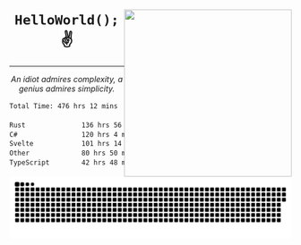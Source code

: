 <div text-align="center">
    <img src="https://i.imgur.com/h1q15Kt.gife" align="right" width="299" height="299">
    <h1 align="center"><code>HelloWorld();</code> ✌️</h1>
    <hr>
    <p align="center"><i>An idiot admires complexity, a genius admires simplicity.</i></p>
</div>

<!--START_SECTION:waka-->

```txt
Total Time: 476 hrs 12 mins

Rust              136 hrs 56 mins ██████░░░░░░░░░░░░░░░░░░░   24.58 %
C#                120 hrs 4 mins  █████▒░░░░░░░░░░░░░░░░░░░   21.56 %
Svelte            101 hrs 14 mins ████▓░░░░░░░░░░░░░░░░░░░░   18.17 %
Other             80 hrs 50 mins  ███▓░░░░░░░░░░░░░░░░░░░░░   14.51 %
TypeScript        42 hrs 48 mins  ██░░░░░░░░░░░░░░░░░░░░░░░   07.68 %
```

<!--END_SECTION:waka-->

<picture>
  <source media="(prefers-color-scheme: dark)" srcset="https://raw.githubusercontent.com/Somfic/Somfic/main/github-contribution-grid-snake-dark.svg">
  <source media="(prefers-color-scheme: light)" srcset="https://raw.githubusercontent.com/Somfic/Somfic/main/github-contribution-grid-snake.svg">
  <img alt="github contribution grid snake animation" src="https://raw.githubusercontent.com/Somfic/Somfic/main/github-contribution-grid-snake.svg">
</picture>
